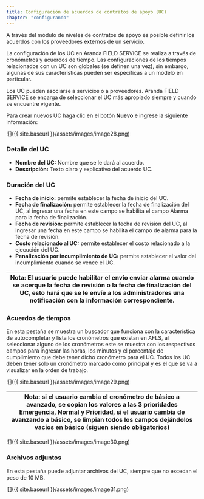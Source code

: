 ```yaml
---
title: Configuración de acuerdos de contratos de apoyo (UC)
chapter: "configurando"
---
```


A través del módulo de niveles de contratos de apoyo es posible definir los acuerdos con los proveedores externos de un servicio.

La configuración de los UC en Aranda FIELD SERVICE se realiza a través de cronómetros y acuerdos de tiempo. Las configuraciones de los tiempos relacionados con un UC son globales (se definen una vez), sin embargo, algunas de sus características pueden ser específicas a un modelo en particular.

Los UC pueden asociarse a servicios o a proveedores. Aranda FIELD SERVICE se encarga de seleccionar el UC más apropiado siempre y cuando se encuentre vigente.

Para crear nuevos UC haga clic en el botón **Nuevo** e ingrese la siguiente información:

![]({{ site.baseurl }}/assets/images/image28.png)

### **Detalle del UC**

*   **Nombre del UC:** Nombre que se le dará al acuerdo.
*   **Descripción:** Texto claro y explicativo del acuerdo UC.

### **Duración del UC**

*   **Fecha de inicio:** permite establecer la fecha de inicio del UC.
*   **Fecha de finalización:** permite establecer la fecha de finalización del UC, al ingresar una fecha en este campo se habilita el campo Alarma para la fecha de finalización.
*   **Fecha de revisión:** permite establecer la fecha de revisión del UC, al ingresar una fecha en este campo se habilita el campo de alarma para la fecha de revisión.
*   **Costo relacionado al UC:** permite establecer el costo relacionado a la ejecución del UC.
*   **Penalización por incumplimiento de UC:** permite establecer el valor del incumplimiento cuando se vence el UC.

| **Nota**: El usuario puede habilitar el envío enviar alarma cuando se acerque la fecha de revisión o la fecha de finalización del UC, esto hará que se le envíe a los administradores una notificación con la información correspondiente. |
| --- |

### **Acuerdos de tiempos**

En esta pestaña se muestra un buscador que funciona con la característica de autocompletar y lista los cronómetros que existan en AFLS, al seleccionar alguno de los cronómetros este se muestra con los respectivos campos para ingresar las horas, los minutos y el porcentaje de cumplimiento que debe tener dicho cronómetro para el UC. Todos los UC deben tener solo un cronómetro marcado como principal y es el que se va a visualizar en la orden de trabajo.

![]({{ site.baseurl }}/assets/images/image29.png)

| **Nota**: si el usuario cambia el cronómetro de básico a avanzado, se copian los valores a las 3 prioridades **Emergencia**, **Normal** y **Prioridad**, si el usuario cambia de avanzando a básico, se limpian todos los campos dejándolos vacíos en básico (siguen siendo obligatorios) |
| --- |


![]({{ site.baseurl }}/assets/images/image30.png)


### **Archivos adjuntos**

En esta pestaña puede adjuntar archivos del UC, siempre que no excedan el peso de 10 MB.

![]({{ site.baseurl }}/assets/images/image31.png)
